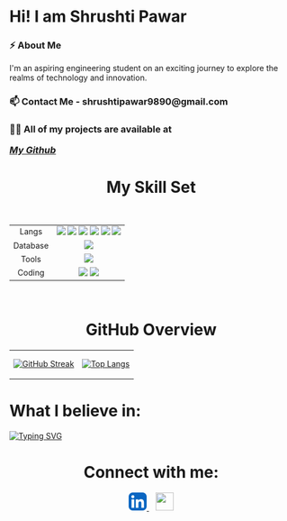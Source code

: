 <h1> Hi! I am Shrushti Pawar </h1>
<!-- <h1><a href="https://git.io/typing-svg"><img src="https://readme-typing-svg.herokuapp.com?font=Fira+Code&size=50&pause=1000&color=951BF7&width=935&height=120&lines=Hi!+I+am+Shrushti+Pawar" alt="Typing SVG" /></a></h1> -->
<h3> ⚡ About Me </h3>
I'm an aspiring engineering student on an exciting journey to explore the realms of technology and innovation.
<h3>📫 Contact Me - shrushtipawar9890@gmail.com <h3>

<h3> 👨‍💻 All of my projects are available at   
  
  [*_My Github_*](https://www.github.com/Shrushti2305/) 

</h3>

<h1 align="center"> My Skill Set </h1>
<br>
  <table align="center">
<tbody>
<tr>
<td style="text-align:center">Langs</td>
<td style="text-align:center"><img src="https://img.shields.io/badge/Java-ED8B00?style=for-the-badge&logo=java&logoColor=white"> <img src="https://img.shields.io/badge/C%2B%2B-00599C?style=for-the-badge&logo=c%2B%2B&logoColor=white">  <img src="https://img.shields.io/badge/HTML5-E34F26?style=for-the-badge&logo=html5&logoColor=white"> <img src="https://img.shields.io/badge/JavaScript-323330?style=for-the-badge&logo=javascript&logoColor=F7DF1E"> <img src="https://img.shields.io/badge/CSS3-1572B6?style=for-the-badge&logo=css3&logoColor=white"> <img src="https://img.shields.io/badge/Python-FFD43B?style=for-the-badge&logo=python&logoColor=blue"> </td>

</tr>

<tr>
<td style="text-align:center">Database</td>
<td style="text-align:center"><img src="https://img.shields.io/badge/MySQL-005C84?style=for-the-badge&logo=mysql&logoColor=white"> </td>

</tr>
<tr>
<td style="text-align:center">Tools</td>
<td style="text-align:center"><img src="https://img.shields.io/badge/GitHub-100000?style=for-the-badge&logo=github&logoColor=white">

</tr>
<tr>
<td style="text-align:center">Coding</td>
<td style="text-align:center"><a href="https://leetcode.com/shrushtipawar/"><img src="https://img.shields.io/badge/-LeetCode-FFA116?style=for-the-badge&logo=LeetCode&logoColor=black"></a>
<a href="https://www.hackerrank.com/shrushtipawar981"><img src="https://img.shields.io/badge/-Hackerrank-2EC866?style=for-the-badge&logo=HackerRank&logoColor=white"></a>

</td>

</tr>

</tbody>
</table>
<br>
<h1 align="center"> GitHub Overview </h1>
<table>
<tr>
<td>  
<!--   <p align="center">
   -->
  
[![GitHub Streak](https://streak-stats.demolab.com?user=Shrushti2305)](https://git.io/streak-stats)

  
 

<td>
  
  
  [![Top Langs](https://github-readme-stats.vercel.app/api/top-langs/?username=Shrushti2305&show_icons=true&locale=en&layout=compact)](https://github.com/anuraghazra/github-readme-stats)

  </td>
</tr>
      
</table>

  </p>
<!--   <p align="center">
  <img align="center" src="https://github-readme-stats.vercel.app/api?username=Shrushti2305&show_icons=true&theme=transparent">
  </p> -->
  
  <h1> What I believe in:</h1>
  
<!-- [![Typing SVG](https://readme-typing-svg.herokuapp.com?font=Fira+Code&size=40&pause=1000&color=3564F7&multiline=true&width=435&height=100&lines=Don't+wish+for+it%2C+;work+for+it.)](https://git.io/typing-svg) -->
  
  
  <a href="https://git.io/typing-svg"><img src="https://readme-typing-svg.herokuapp.com?font=Fira+Code&size=50&pause=1000&color=3564F7&width=935&height=130&lines=Don't+wish+for+it%2C+Work+for+it." alt="Typing SVG" /></a>
  
  <h1 align="center">Connect with me:</h1>
  <p align="center">
 <a href="www.linkedin.com/in/shrushtipawar/"><img width="32px" alt="Linkedin" title="LinkedIn" src="https://github.com/tandpfun/skill-icons/blob/main/icons/LinkedIn.svg"/> </a> &nbsp;&nbsp;
<a href="shrushtipawar9890@gmail.com"> <img width="32px" height="32px" src="https://github.com/Shrushti2305/Shrushti2305/assets/90635819/9756f6e7-3910-4b2b-9022-95093223a59e"></a> 
  </p>

